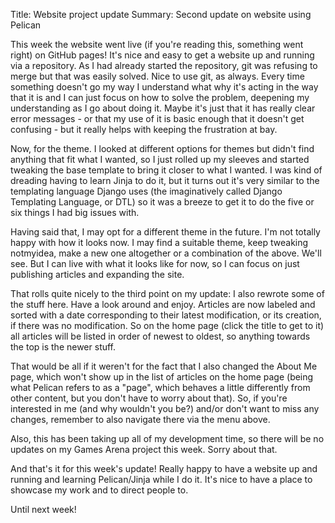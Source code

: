 Title: Website project update
Summary: Second update on website using Pelican 

This week the website went live (if you're reading this, something went right) on GitHub pages! It's nice and easy to get a website up and running via a repository. As I had already started the repository, git was refusing to merge but that was easily solved. Nice to use git, as always. Every time something doesn't go my way I understand what why it's acting in the way that it is and I can just focus on how to solve the problem, deepening my understanding as I go about doing it. Maybe it's just that it has really clear error messages - or that my use of it is basic enough that it doesn't get confusing - but it really helps with keeping the frustration at bay.

Now, for the theme. I looked at different options for themes but didn't find anything that fit what I wanted, so I just rolled up my sleeves and started tweaking the base template to bring it closer to what I wanted. I was kind of dreading having to learn Jinja to do it, but it turns out it's very similar to the templating language Django uses (the imaginatively called Django Templating Language, or DTL) so it was a breeze to get it to do the five or six things I had big issues with.

Having said that, I may opt for a different theme in the future. I'm not totally happy with how it looks now. I may find a suitable theme, keep tweaking notmyidea, make a new one altogether or a combination of the above. We'll see. But I can live with what it looks like for now, so I can focus on just publishing articles and expanding the site.

That rolls quite nicely to the third point on my update: I also rewrote some of the stuff here. Have a look around and enjoy. Articles are now labeled and sorted with a date corresponding to their latest modification, or its creation, if there was no modification. So on the home page (click the title to get to it) all articles will be listed in order of newest to oldest, so anything towards the top is the newer stuff.

That would be all if it weren't for the fact that I also changed the About Me page, which won't show up in the list of articles on the home page (being what Pelican refers to as a "page", which behaves a little differently from other content, but you don't have to worry about that). So, if you're interested in me (and why wouldn't you be?) and/or don't want to miss any changes, remember to also navigate there via the menu above.

Also, this has been taking up all of my development time, so there will be no updates on my Games Arena project this week. Sorry about that.

And that's it for this week's update! Really happy to have a website up and running and learning Pelican/Jinja while I do it. It's nice to have a place to showcase my work and to direct people to.

Until next week!